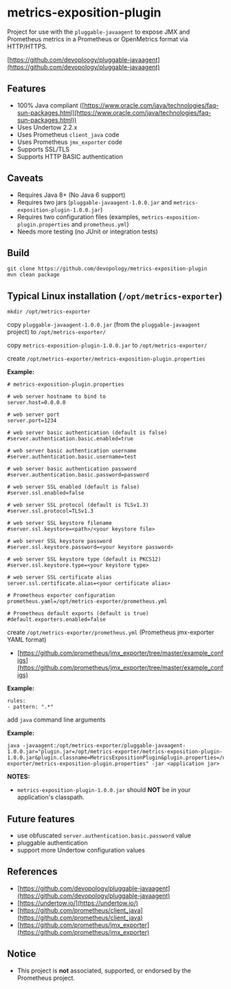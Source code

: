 # metrics-exposition-plugin

Project for use with the `pluggable-javaagent` to expose JMX and Prometheus metrics in a Prometheus or OpenMetrics format via HTTP/HTTPS.

[https://github.com/devoploogy/pluggable-javaagent](https://github.com/devopology/pluggable-javaagent)

## Features

- 100% Java compliant ([https://www.oracle.com/java/technologies/faq-sun-packages.html](https://www.oracle.com/java/technologies/faq-sun-packages.html))
- Uses Undertow 2.2.x
- Uses Prometheus `client_java` code
- Uses Prometheus `jmx_exporter` code
- Supports SSL/TLS
- Supports HTTP BASIC authentication

## Caveats

- Requires Java 8+ (No Java 6 support)
- Requires two jars (`pluggable-javaagent-1.0.0.jar` and `metrics-exposition-plugin-1.0.0.jar`)
- Requires two configuration files (examples, `metrics-exposition-plugin.properties` and `prometheus.yml`)
- Needs more testing (no JUnit or integration tests)

## Build

```
git clone https://github.com/devopology/metrics-exposition-plugin
mvn clean package
```

## Typical Linux installation (`/opt/metrics-exporter`)

```
mkdir /opt/metrics-exporter
```

copy `pluggable-javaagent-1.0.0.jar` (from the `pluggable-javaagent` project) to `/opt/metrics-exporter/`

copy `metrics-exposition-plugin-1.0.0.jar` to `/opt/metrics-exporter/`

create `/opt/metrics-exporter/metrics-exposition-plugin.properties`

__Example:__

```
# metrics-exposition-plugin.properties

# web server hostname to bind to
server.host=0.0.0.0

# web server port
server.port=1234

# web server basic authentication (default is false)
#server.authentication.basic.enabled=true

# web server basic authentication username
#server.authentication.basic.username=test

# web server basic authentication password
#server.authentication.basic.password=password

# web server SSL enabled (default is false)
#server.ssl.enabled=false

# web server SSL protocol (default is TLSv1.3)
#server.ssl.protocol=TLSv1.3

# web server SSL keystore filename
#server.ssl.keystore=<path>/<your keystore file>

# web server SSL keystore password
#server.ssl.keystore.password=<your keystore password>

# web server SSL keystore type (default is PKCS12)
#server.ssl.keystore.type=<your keystore type>

# web server SSL certificate alias
server.ssl.certificate.alias=<your certificate alias>

# Prometheus exporter configuration
prometheus.yaml=/opt/metrics-exporter/prometheus.yml

# Prometheus default exports (default is true)
#default.exporters.enabled=false
```

create `/opt/metrics-exporter/prometheus.yml` (Prometheus jmx-exporter YAML format)

- [https://github.com/prometheus/jmx_exporter/tree/master/example_configs](https://github.com/prometheus/jmx_exporter/tree/master/example_configs)

__Example:__

```
rules:
- pattern: ".*"
```

add `java` command line arguments

__Example:__

```
java -javaagent:/opt/metrics-exporter/pluggable-javaagent-1.0.0.jar="plugin.jar=/opt/metrics-exporter/metrics-exposition-plugin-1.0.0.jar&plugin.classname=MetricsExpositionPlugin&plugin.properties=/opt/metrics-exporter/metrics-exposition-plugin.properties" -jar <application jar>
```

__NOTES:__

- `metrics-exposition-plugin-1.0.0.jar` should __NOT__ be in your application's classpath.

## Future features

- use obfuscated `server.authentication.basic.password` value
- pluggable authentication
- support more Undertow configuration values

## References


- [https://github.com/devopology/pluggable-javaagent](https://github.com/devopology/pluggable-javaagent)
- [https://undertow.io/](https://undertow.io/)
- [https://github.com/prometheus/client_java](https://github.com/prometheus/client_java)
- [https://github.com/prometheus/jmx_exporter](https://github.com/prometheus/jmx_exporter)

## Notice

- This project is __not__ associated, supported, or endorsed by the Prometheus project.